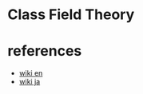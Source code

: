 # Class Field Theory



# references
- [wiki en](https://en.wikipedia.org/wiki/Class_field_theory)
- [wiki ja](https://ja.wikipedia.org/wiki/%E9%A1%9E%E4%BD%93%E8%AB%96)